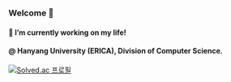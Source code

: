 ### Welcome 👋
#### 🔭 I’m currently working on my life!
#### @ Hanyang University (ERICA), Division of Computer Science.
[![Solved.ac
프로필](http://mazassumnida.wtf/api/v2/generate_badge?boj=itae)](https://solved.ac/itae)


<!--
**devITae/devITae** is a ✨ _special_ ✨ repository because its `README.md` (this file) appears on your GitHub profile.

Here are some ideas to get you started:

- 🔭 I’m currently working on ...
- 🌱 I’m currently learning ...
- 👯 I’m looking to collaborate on ...
- 🤔 I’m looking for help with ...
- 💬 Ask me about ...
- 📫 How to reach me: ...
- 😄 Pronouns: ...
- ⚡ Fun fact: ...
-->
